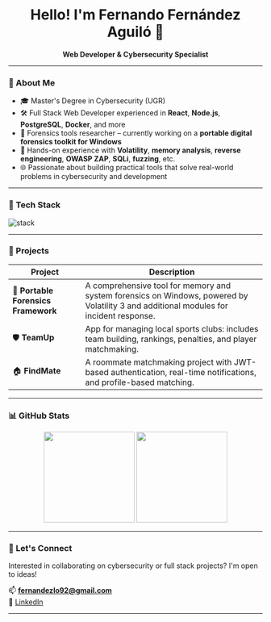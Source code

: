 <div align="center">
  <h1>Hello! I'm Fernando Fernández Aguiló 👋</h1>
  <p><strong>Web Developer & Cybersecurity Specialist</strong></p>
</div>

---

### 🧠 About Me

- 🎓 Master's Degree in Cybersecurity (UGR)  
- 🛠️ Full Stack Web Developer experienced in **React**, **Node.js**, **PostgreSQL**, **Docker**, and more  
- 🔐 Forensics tools researcher – currently working on a **portable digital forensics toolkit for Windows**
- 🧰 Hands-on experience with **Volatility**, **memory analysis**, **reverse engineering**, **OWASP ZAP**, **SQLi**, **fuzzing**, etc.  
- 🌐 Passionate about building practical tools that solve real-world problems in cybersecurity and development

---

### 🧰 Tech Stack

<img src="https://skillicons.dev/icons?i=linux,docker,postgres,react,ts,nodejs,vite,tailwind,bash,github" alt="stack" />

---

### 🚀 Projects

| Project | Description |
|---|---|
| 🧩 **Portable Forensics Framework** | A comprehensive tool for memory and system forensics on Windows, powered by Volatility 3 and additional modules for incident response. |
| 🛡️ **TeamUp** | App for managing local sports clubs: includes team building, rankings, penalties, and player matchmaking. |
| 🏠 **FindMate** | A roommate matchmaking project with JWT-based authentication, real-time notifications, and profile-based matching. |

---

### 📊 GitHub Stats

<p align="center">
  <img src="https://github-readme-stats.vercel.app/api?username=FernanDezlo92&show_icons=true&theme=radical&count_private=true" height="180em"/>
  <img src="https://github-readme-stats.vercel.app/api/top-langs/?username=FernanDezlo92&layout=compact&theme=radical&langs_count=8" height="180em"/>
</p>

---

### 🤝 Let's Connect

Interested in collaborating on cybersecurity or full stack projects? I'm open to ideas!

📫 **fernandezlo92@gmail.com**  
🔗 [LinkedIn](https://www.linkedin.com/in/fernandodezlo/)

---
